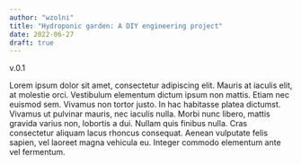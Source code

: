 ```yaml
---
author: "wzolni"
title: "Hydroponic garden: A DIY engineering project"
date: 2022-06-27
draft: true
---
```

v.0.1

Lorem ipsum dolor sit amet, consectetur adipiscing elit. Mauris at iaculis elit, at molestie orci. Vestibulum elementum dictum ipsum non mattis. Etiam nec euismod sem. Vivamus non tortor justo. In hac habitasse platea dictumst. Vivamus ut pulvinar mauris, nec iaculis nulla. Morbi nunc libero, mattis gravida varius non, lobortis a dui. Nullam quis finibus nulla. Cras consectetur aliquam lacus rhoncus consequat. Aenean vulputate felis sapien, vel laoreet magna vehicula eu. Integer commodo elementum ante vel fermentum.